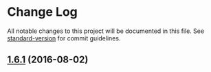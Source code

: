 # Change Log

All notable changes to this project will be documented in this file. See [standard-version](https://github.com/conventional-changelog/standard-version) for commit guidelines.

<a name="1.6.1"></a>
## [1.6.1](https://github.com/tleunen/babel-plugin-module-alias/compare/v1.6.0...v1.6.1) (2016-08-02)

